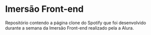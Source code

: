 # Imersão Front-end

Repositório contendo a página clone do Spotify que foi desenvolvido durante a semana da Imersão Front-end realizado pela a Alura.
